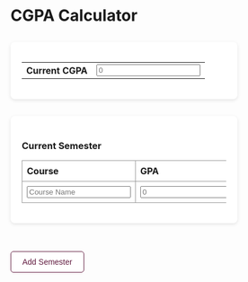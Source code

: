 <!DOCTYPE html>
<html>
<head>
  <style>
    * {
      box-sizing: border-box;
    }

    body {
      font-family: sans-serif;
      display: flex;
      flex-direction: column;
      align-items: center;
      margin: 0;
      padding: 20px;
      background: #f9f9f9;
    }

    .semester-section {
      width: 100%;
      max-width: 900px;
      margin: 30px auto;
      background-color: white;
      padding: 20px;
      box-shadow: 0 2px 6px rgba(0,0,0,0.1);
      border-radius: 8px;
    }

    table.semester-table {
      border-collapse: collapse;
      width: 100%;
    }

    table.semester-table th,
    table.semester-table td {
      border: 1px solid #999;
      padding: 8px;
      text-align: left;
    }

    table input[type="text"],
    table input[type="number"] {
      width: 100%;
      box-sizing: border-box;
      padding: 5px;
    }

    h3[contenteditable="true"] {
      margin-bottom: 10px;
      color: #333;
    }

    button {
      margin: 20px 0;
      padding: 10px 20px;
      font-size: 14px;
      border: 1px solid #611b3f;
      background-color: white;
      color: #611b3f;
      border-radius: 5px;
      cursor: pointer;
    }

    button:hover {
      background-color: #f7e6ee;
    }
  </style>
</head>
<body>

<h1>CGPA Calculator</h1>

<!-- Current CGPA Section -->
<div class="semester-section">
  <table>
    <tr>
      <th>Current CGPA</th>
      <td>
        <input type="number" placeholder="0">
      </td>
    </tr>
  </table>
</div>

<!-- Original Semester Section to Clone -->
<div class="semester-section clone-this">
  <h3 contenteditable="true">Current Semester</h3>
  <table class="semester-table">
    <tr>
      <th>Course</th>
      <th>GPA</th> 
      <th>Course Credit</th>
      <th>Previous Grade</th>
    </tr>
    <tr class="clone-row">
      <td><input type="text" placeholder="Course Name"></td>
      <td><input type="number" placeholder="0"></td>
      <td><input type="number" value="3"></td>
      <td><input type="number" value="0"></td>
    </tr>
  </table>
</div>

<!-- Add Semester Button -->
<button onclick="newSemester()">Add Semester</button>

<script>
  // Add 6 more rows to the first table
  const baseTable = document.querySelector(".semester-table");
  const templateRow = document.querySelector(".clone-row");

  for (let i = 0; i < 6; i++) {
    const clone = templateRow.cloneNode(true);
    baseTable.appendChild(clone);
  }

  function newSemester() {
    // Clone the whole semester section (heading + table + container)
    const originalSection = document.querySelector(".clone-this");
    const clonedSection = originalSection.cloneNode(true);

    // Update heading inside the clone
    const heading = clonedSection.querySelector("h3");
    heading.innerText = "Future Semester";
    heading.contentEditable = true;

    // Append it after the button
    document.body.appendChild(clonedSection);
  }
</script>

</body>
</html>
